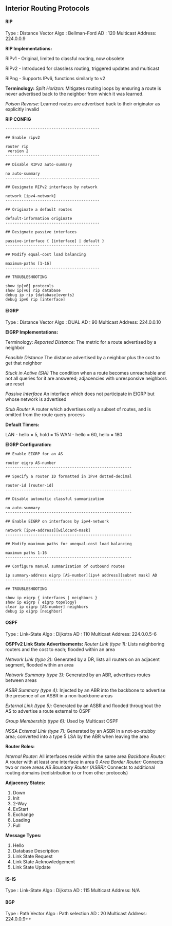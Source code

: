 ## Interior Routing Protocols

#### RIP

Type			 : Distance Vector
Algo			 : Bellman-Ford
AD   			 : 120
Multicast Address: 224.0.0.9

**RIP Implementations:**

RIPv1 - Original, limited to classful routing, now obsolete

RIPv2 - Introduced for classless routing, triggered updates and multicast

RIPng - Supports IPv6, functions similarly to v2 

**Terminology:**
*Split Horizon:* Mitigates routing loops by ensuring a route is never advertised back to the neighbor from which it was learned.

*Poison Reverse:* Learned routes are advertised back to their originator as explicitly invalid

**RIP CONFIG**
```
-----------------------------------------

## Enable ripv2

router rip
 version 2
-----------------------------------------

## Disable RIPv2 auto-summary

no auto-summary
-----------------------------------------

## Designate RIPv2 interfaces by network

network [ipv4-network]
-----------------------------------------

## Originate a default routes

default-information originate
-----------------------------------------

## Designate passive interfaces

passive-interface { [interface] | default }
-----------------------------------------

## Modify equal-cost load balancing

maximum-paths [1-16]
-----------------------------------------

## TROUBLESHOOTING

show ip[v6] protocols
show ip[v6] rip database
debug ip rip {database|events}
debug ipv6 rip [interface]
```

#### EIGRP

Type			 : Distance Vector
Algo			 : DUAL
AD  			 : 90
Multicast Address: 224.0.0.10

**EIGRP Implementations:**

Terminology:
*Reported Distance:* The metric for a route advertised by a neighbor

*Feasible Distance* The distance advertised by a neighbor plus the cost to get that neighbor

*Stuck in Active (SIA)* The condition when a route becomes unreachable and not all queries for it are answered; adjacencies with unresponsive neighbors are reset

*Passive Interface* An interface which does not participate in EIGRP but whose network is advertised

*Stub Router* A router which advertises only a subset of routes, and is omitted from the route query process

**Default Timers:**

LAN - hello = 5, hold = 15
WAN - hello = 60, hello = 180

**EIGRP Configuration:**
```
## Enable EIGRP for an AS 

router eigrp AS-number
-------------------------------------------------------

## Specify a router ID formatted in IPv4 dotted-decimal

router-id [router-id]
-------------------------------------------------------

## Disable automatic classful summarization 

no auto-summary
-------------------------------------------------------

## Enable EIGRP on interfaces by ipv4-network

network [ipv4-address][wildcard-mask]
-------------------------------------------------------

## Modify maximum paths for unequal-cost load balancing

maximum paths 1-16
-------------------------------------------------------

## Configure manual summarization of outbound routes

ip summary-address eigrp [AS-number][ipv4 address][subnet mask] AD
-------------------------------------------------------

## TROUBLESHOOTING

show ip eigrp { interfaces | neighbors }
show ip eigrp { eigrp topology}
clear ip eigrp [AS-number] neighbors
debug ip eigrp [neighbor] 
```


#### OSPF

Type			 : Link-State
Algo			 : Dijkstra
AD      		 : 110
Multicast Address: 224.0.0.5-6

**OSPFv2 Link State Advertisements:**
*Router Link (type 1):* Lists neighboring routers and the cost to each; flooded within an area

*Network Link (type 2):* Generated by a DR, lists all routers on an adjacent segment, flooded within an area

*Network Summary (type 3):* Generated by an ABR, advertises routes between areas

*ASBR Summary (type 4):* Injected by an ABR into the backbone to advertise the presence of an ASBR in a non-backbone areas

*External Link (type 5):* Generated by an ASBR and flooded throughout the AS to advertise a route external to OSPF 

*Group Membership (type 6):* Used by Multicast OSPF

*NSSA External Link (type 7):* Generated by an ASBR in a not-so-stubby area; converted into a type 5 LSA by the ABR when leaving the area 

**Router Roles:**

*Internal Router:* All interfaces reside within the same area 
*Backbone Router:* A router with at least one interface in area 0
*Area Border Router:* Connects two or more areas 
*AS Boundary Router (ASBR):* Connects to additional routing domains (redistribution to or from other protocols)

**Adjacency States:**
1. Down
2. Init 
3. 2-Way
4. ExStart
5. Exchange
6. Loading
7. Full

**Message Types:**
1. Hello
2. Database Description 
3. Link State Request
4. Link State Acknowledgement 
5. Link State Update 



#### IS-IS

Type			 : Link-State
Algo			 : Dijkstra
AD      		 : 115
Multicast Address: N/A 

#### BGP

Type			 : Path Vector
Algo			 : Path selection
AD      		 : 20
Multicast Address: 224.0.0.9++